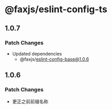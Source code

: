 # @faxjs/eslint-config-ts

## 1.0.7

### Patch Changes

- Updated dependencies
  - @faxjs/eslint-config-base@1.0.6

## 1.0.6

### Patch Changes

- 更正之前前缀名称
